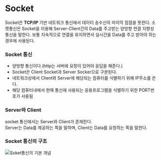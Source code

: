 # Socket
Socket은 **TCP/IP** 기반 네트워크 통신에서 데이터 송수신의 마지막 접점을 뜻한다. 소켓통신은 Socket을 이용해 Server-Client간의 Data를  주고받는 양방향 연결 지향성 통신을 말한다. 보통 지속적으로 연결을 유지하면서 실시간을 Data를 주고 받아야 하는 경우에 사용된다.  
### Socket 통신
- 양방향 통신이다.(http는 서버에 요청이 있어야 응답을 해준다.)
- Socket은 Client Socket과 Server Socker으로 구분된다.
- 네트워크상에서 Client와 Server에 해당되는 컴퓨터를 식별하기 위해 IP주소를 쓴다.
- 해당 컴퓨터내에서 현재 통신에 사용되는 응용프로그램을 식별하기 위한 PORT번호가 사용됨

### Server와 Client
socket 통신에서는 Server와 Client가 존재한다.  
Server는 Data를 제공하는 쪽을 말하며, Client는 Data를 요청하는 쪽을 말한다.

### Socket 통신의 구조
![Soket통신의 기본 개념](https://user-images.githubusercontent.com/51119920/217118658-bd5fb6f1-8036-40be-a138-9e36ac079319.png)

